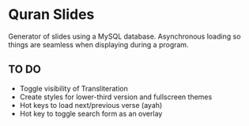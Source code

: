 # Quran Slides

Generator of slides using a MySQL database. Asynchronous loading so things are seamless when displaying during a program.

## TO DO
- Toggle visibility of Transliteration
- Create styles for lower-third version and fullscreen themes
- Hot keys to load next/previous verse (ayah)
- Hot key to toggle search form as an overlay
